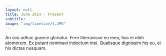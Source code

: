 ```yaml
---
layout: null
title: June 2014 - Present
subtitle:
image: "img/timeline/4.JPG"
---
```

An sea adhuc graece gloriatur. Ferri liberavisse eu mea, has ei nibh atomorum. Ex putant nominavi indoctum mei. Qualisque dignissim his eu, ei his dictas nusquam.
